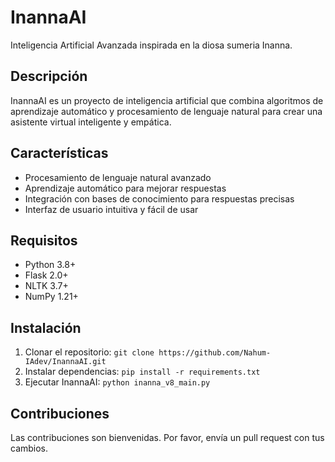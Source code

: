 
# InannaAI
Inteligencia Artificial Avanzada inspirada en la diosa sumeria Inanna.
## Descripción
InannaAI es un proyecto de inteligencia artificial que combina algoritmos de aprendizaje automático y procesamiento de lenguaje natural para crear una asistente virtual inteligente y empática.
## Características
- Procesamiento de lenguaje natural avanzado
- Aprendizaje automático para mejorar respuestas
- Integración con bases de conocimiento para respuestas precisas
- Interfaz de usuario intuitiva y fácil de usar
## Requisitos
- Python 3.8+
- Flask 2.0+
- NLTK 3.7+
- NumPy 1.21+
## Instalación
1. Clonar el repositorio: `git clone https://github.com/Nahum-IAdev/InannaAI.git`
2. Instalar dependencias: `pip install -r requirements.txt`
3. Ejecutar InannaAI: `python inanna_v8_main.py`
## Contribuciones
Las contribuciones son bienvenidas. Por favor, envía un pull request con tus cambios.
```
